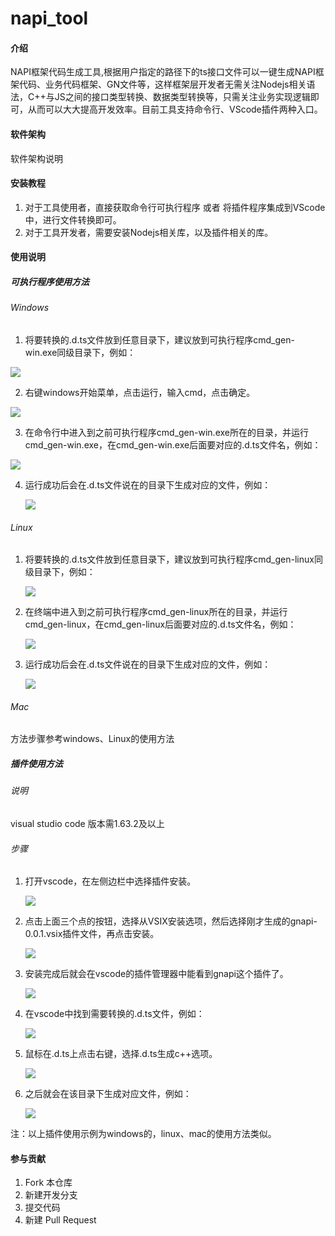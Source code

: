 # napi_tool

#### 介绍
NAPI框架代码生成工具,根据用户指定的路径下的ts接口文件可以一键生成NAPI框架代码、业务代码框架、GN文件等，这样框架层开发者无需关注Nodejs相关语法，C++与JS之间的接口类型转换、数据类型转换等，只需关注业务实现逻辑即可，从而可以大大提高开发效率。目前工具支持命令行、VScode插件两种入口。

#### 软件架构
软件架构说明


#### 安装教程

1.  对于工具使用者，直接获取命令行可执行程序 或者 将插件程序集成到VScode中，进行文件转换即可。
2.  对于工具开发者，需要安装Nodejs相关库，以及插件相关的库。

#### 使用说明

##### 可执行程序使用方法

###### Windows

 1) 将要转换的.d.ts文件放到任意目录下，建议放到可执行程序cmd_gen-win.exe同级目录下，例如：

   ![](image/image-20220106103805904.png)

 2) 右键windows开始菜单，点击运行，输入cmd，点击确定。

   ![](image\image-20220106104037879.png)

3) 在命令行中进入到之前可执行程序cmd_gen-win.exe所在的目录，并运行cmd_gen-win.exe，在cmd_gen-win.exe后面要对应的.d.ts文件名，例如：

![](image\image-20220106105707675.png)

4) 运行成功后会在.d.ts文件说在的目录下生成对应的文件，例如：

   ![](image\image-20220106110113948.png)

###### Linux

1) 将要转换的.d.ts文件放到任意目录下，建议放到可执行程序cmd_gen-linux同级目录下，例如：

   ![](image\image-20220106111154843.png)

2) 在终端中进入到之前可执行程序cmd_gen-linux所在的目录，并运行cmd_gen-linux，在cmd_gen-linux后面要对应的.d.ts文件名，例如：

   ![](image\image-20220106111753702.png)

3) 运行成功后会在.d.ts文件说在的目录下生成对应的文件，例如：

   ![](image\image-20220106111909233.png)

###### Mac
 方法步骤参考windows、Linux的使用方法

##### 插件使用方法
###### 说明
   visual studio code 版本需1.63.2及以上

###### 步骤

1) 打开vscode，在左侧边栏中选择插件安装。

   ![](image\image-20220106145345449.png)

2) 点击上面三个点的按钮，选择从VSIX安装选项，然后选择刚才生成的gnapi-0.0.1.vsix插件文件，再点击安装。

   ![](image\image-20220106145540860.png)

3) 安装完成后就会在vscode的插件管理器中能看到gnapi这个插件了。

   ![](image\image-20220106150434168.png)

4) 在vscode中找到需要转换的.d.ts文件，例如：

   ![](image\image-20220106151044789.png)

5) 鼠标在.d.ts上点击右键，选择.d.ts生成c++选项。

   ![](image\image-20220106151204896.png)

6) 之后就会在该目录下生成对应文件，例如：

   ![](image\image-20220106151510092.png)

注：以上插件使用示例为windows的，linux、mac的使用方法类似。

#### 参与贡献

1.  Fork 本仓库
2.  新建开发分支
3.  提交代码
4.  新建 Pull Request


